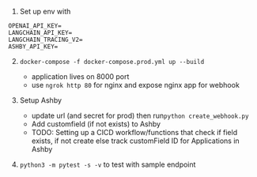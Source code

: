 1) Set up env with 
```
OPENAI_API_KEY=
LANGCHAIN_API_KEY=
LANGCHAIN_TRACING_V2=
ASHBY_API_KEY=
```

2) ```docker-compose -f docker-compose.prod.yml up --build```
    - application lives on 8000 port
    - use ```ngrok http 80``` for nginx and expose nginx app for webhook

3) Setup Ashby
    - update url (and secret for prod) then run```python create_webhook.py```
    - Add customfield (if not exists) to Ashby
    - TODO: Setting up a CICD workflow/functions that check if field exists, if not create else track customField ID for Applications in Ashby

4) ```python3 -m pytest -s -v``` to test with sample endpoint